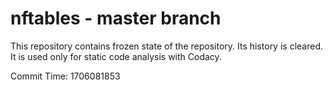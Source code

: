 # nftables - master branch

This repository contains frozen state of the repository.
Its history is cleared. It is used only for static code
analysis with Codacy.

Commit Time: 1706081853